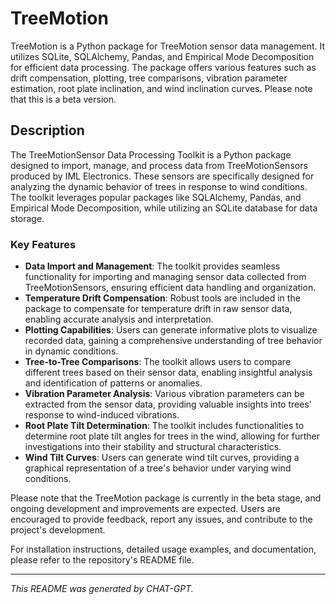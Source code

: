 # TreeMotion

TreeMotion is a Python package for TreeMotion sensor data management. It utilizes SQLite, SQLAlchemy, Pandas, and Empirical Mode Decomposition for efficient data processing. The package offers various features such as drift compensation, plotting, tree comparisons, vibration parameter estimation, root plate inclination, and wind inclination curves. Please note that this is a beta version.

## Description

The TreeMotionSensor Data Processing Toolkit is a Python package designed to import, manage, and process data from TreeMotionSensors produced by IML Electronics. These sensors are specifically designed for analyzing the dynamic behavior of trees in response to wind conditions. The toolkit leverages popular packages like SQLAlchemy, Pandas, and Empirical Mode Decomposition, while utilizing an SQLite database for data storage.

### Key Features

- **Data Import and Management**: The toolkit provides seamless functionality for importing and managing sensor data collected from TreeMotionSensors, ensuring efficient data handling and organization.
- **Temperature Drift Compensation**: Robust tools are included in the package to compensate for temperature drift in raw sensor data, enabling accurate analysis and interpretation.
- **Plotting Capabilities**: Users can generate informative plots to visualize recorded data, gaining a comprehensive understanding of tree behavior in dynamic conditions.
- **Tree-to-Tree Comparisons**: The toolkit allows users to compare different trees based on their sensor data, enabling insightful analysis and identification of patterns or anomalies.
- **Vibration Parameter Analysis**: Various vibration parameters can be extracted from the sensor data, providing valuable insights into trees' response to wind-induced vibrations.
- **Root Plate Tilt Determination**: The toolkit includes functionalities to determine root plate tilt angles for trees in the wind, allowing for further investigations into their stability and structural characteristics.
- **Wind Tilt Curves**: Users can generate wind tilt curves, providing a graphical representation of a tree's behavior under varying wind conditions.

Please note that the TreeMotion package is currently in the beta stage, and ongoing development and improvements are expected. Users are encouraged to provide feedback, report any issues, and contribute to the project's development.

For installation instructions, detailed usage examples, and documentation, please refer to the repository's README file.

---

*This README was generated by CHAT-GPT.*
